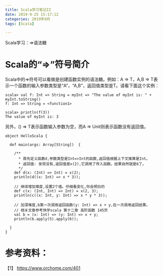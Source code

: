 ```yaml
---
title: Scala学习笔记II
date: 2019-9-25 15:17:12
categories: 2019年9月
tags: [Scala]

---
```


Scala学习：=>语法糖

<!-- more -->


# Scala的“=>”符号简介

Scala中的=>符号可以看做是创建函数实例的语法糖。例如：A => T，A,B => T表示一个函数的输入参数类型是“A”，“A,B”，返回值类型是T。请看下面这个实例：

    scala> val f: Int => String = myInt => "The value of myInt is: " + myInt.toString()
    f: Int => String = <function1>

    scala> println(f(3))
    The value of myInt is: 3

另外，() => T表示函数输入参数为空，而A => Unit则表示函数没有返回值。

    object HelloScala {

      def main(args: Array[String])  {

        /**
          * 首先定义函数d,参数类型是Int=>Int的函数,返回值根据上下文推算是Int。
          * 返回值: 发现没有,返回值是x(2),它调用了传入函数。结果自然就是6了。
          */
        def d(x: (Int) => Int) = x(2);
        println(d((x: Int) => x * 3));

        // 继续增加难度,设置2个值。仔细看变化,你会明白的
        def c(x: (Int, Int) => Int) = x(2, 3);
        println(c((x: Int, y: Int) => x * y * 3));

        // 加深难度,b第一次调用返回函数(y: Int) => x + y,在一次调用返回结果。
        // 相关文章参考快学scala 第十二章 高阶函数 145页
        val b = (x: Int) => (y: Int) => x + y;
        println(b.apply(5).apply(6));

      }
    }

# 参考资料：
【1】 https://www.orchome.com/401
